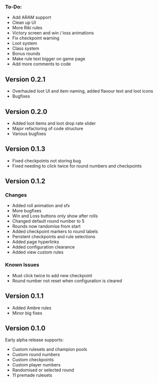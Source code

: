 ### To-Do:

- Add ARAM support
- Clean up UI
- More Riki rules
- Victory screen and win / loss animations
- Fix checkpoint warning
- Loot system
- Class system
- Bonus rounds
- Make rule text bigger on game page
- Add more comments to code

## Version 0.2.1

- Overhauled loot UI and item naming, added flavour text and loot icons
- Bugfixes

## Version 0.2.0

- Added loot items and loot drop rate slider
- Major refactoring of code structure
- Various bugfixes

## Version 0.1.3

- Fixed checkpoints not storing bug
- Fixed needing to click twice for round numbers and checkpoints

## Version 0.1.2

### Changes

- Added roll animation and sfx
- More bugfixes
- Win and Loss buttons only show after rolls
- Changed default round number to 5
- Rounds now randomise from start
- Added checkpoint markers to round labels
- Peristent checkpoints and rule selections
- Added page hyperlinks
- Added configuration clearance
- Added view custom rules

### Known Issues

- Must click twice to add new checkpoint
- Round number not reset when configuration is cleared

## Version 0.1.1

- Added Ambre rules
- Minor big fixes

## Version 0.1.0

Early alpha release supports:

- Custom rulesets and champion pools
- Custom round numbers
- Custom checkpoints
- Custom player numbers
- Randomised or selected round
- 11 premade rulesets